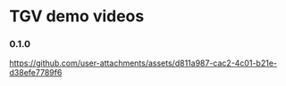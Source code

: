 # TGV demo videos

### 0.1.0

<https://github.com/user-attachments/assets/d811a987-cac2-4c01-b21e-d38efe7789f6>

